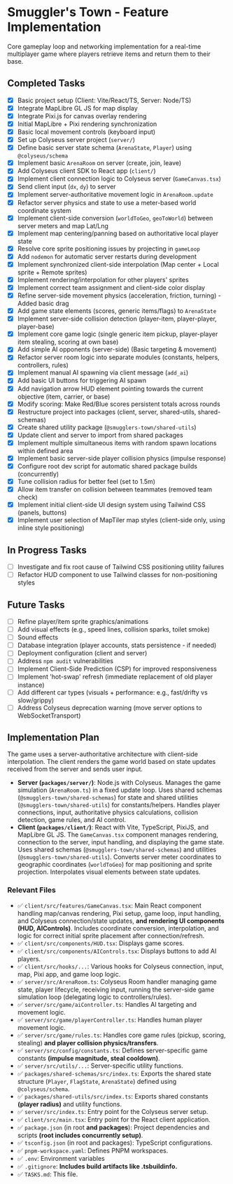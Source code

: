 # Smuggler's Town - Feature Implementation

Core gameplay loop and networking implementation for a real-time multiplayer game where players retrieve items and return them to their base.

## Completed Tasks

- [x] Basic project setup (Client: Vite/React/TS, Server: Node/TS)
- [x] Integrate MapLibre GL JS for map display
- [x] Integrate Pixi.js for canvas overlay rendering
- [x] Initial MapLibre + Pixi rendering synchronization
- [x] Basic local movement controls (keyboard input)
- [x] Set up Colyseus server project (`server/`)
- [x] Define basic server state schema (`ArenaState`, `Player`) using `@colyseus/schema`
- [x] Implement basic `ArenaRoom` on server (create, join, leave)
- [x] Add Colyseus client SDK to React app (`client/`)
- [x] Implement client connection logic to Colyseus server (`GameCanvas.tsx`)
- [x] Send client input (`dx`, `dy`) to server
- [x] Implement server-authoritative movement logic in `ArenaRoom.update`
- [x] Refactor server physics and state to use a meter-based world coordinate system
- [x] Implement client-side conversion (`worldToGeo`, `geoToWorld`) between server meters and map Lat/Lng
- [x] Implement map centering/panning based on authoritative local player state
- [x] Resolve core sprite positioning issues by projecting in `gameLoop`
- [x] Add `nodemon` for automatic server restarts during development
- [x] Implement synchronized client-side interpolation (Map center + Local sprite + Remote sprites)
- [x] Implement rendering/interpolation for other players' sprites
- [x] Implement correct team assignment and client-side color display
- [x] Refine server-side movement physics (acceleration, friction, turning) - Added basic drag
- [x] Add game state elements (scores, generic items/flags) to `ArenaState`
- [x] Implement server-side collision detection (player-item, player-player, player-base)
- [x] Implement core game logic (single generic item pickup, player-player item stealing, scoring at own base)
- [x] Add simple AI opponents (server-side) (Basic targeting & movement)
- [x] Refactor server room logic into separate modules (constants, helpers, controllers, rules)
- [x] Implement manual AI spawning via client message (`add_ai`)
- [x] Add basic UI buttons for triggering AI spawn
- [x] Add navigation arrow HUD element pointing towards the current objective (item, carrier, or base)
- [x] Modify scoring: Make Red/Blue scores persistent totals across rounds
- [x] Restructure project into packages (client, server, shared-utils, shared-schemas)
- [x] Create shared utility package (`@smugglers-town/shared-utils`)
- [x] Update client and server to import from shared packages
- [x] Implement multiple simultaneous items with random spawn locations within defined area
- [x] Implement basic server-side player collision physics (impulse response)
- [x] Configure root dev script for automatic shared package builds (concurrently)
- [x] Tune collision radius for better feel (set to 1.5m)
- [x] Allow item transfer on collision between teammates (removed team check)
- [x] Implement initial client-side UI design system using Tailwind CSS (panels, buttons)
- [x] Implement user selection of MapTiler map styles (client-side only, using inline style positioning)

## In Progress Tasks

- [ ] Investigate and fix root cause of Tailwind CSS positioning utility failures
- [ ] Refactor HUD component to use Tailwind classes for non-positioning styles

## Future Tasks

- [ ] Refine player/item sprite graphics/animations
- [ ] Add visual effects (e.g., speed lines, collision sparks, toilet smoke)
- [ ] Sound effects
- [ ] Database integration (player accounts, stats persistence - if needed)
- [ ] Deployment configuration (client and server)
- [ ] Address `npm audit` vulnerabilities
- [ ] Implement Client-Side Prediction (CSP) for improved responsiveness
- [ ] Implement 'hot-swap' refresh (immediate replacement of old player instance)
- [ ] Add different car types (visuals + performance: e.g., fast/drifty vs slow/grippy)
- [ ] Address Colyseus deprecation warning (move server options to WebSocketTransport)

## Implementation Plan

The game uses a server-authoritative architecture with client-side interpolation. The client renders the game world based on state updates received from the server and sends user input.

- **Server (`packages/server/`)**: Node.js with Colyseus. Manages the game simulation (`ArenaRoom.ts`) in a fixed update loop. Uses shared schemas (`@smugglers-town/shared-schemas`) for state and shared utilities (`@smugglers-town/shared-utils`) for constants/helpers. Handles player connections, input, authoritative physics calculations, collision detection, game rules, and AI control.
- **Client (`packages/client/`)**: React with Vite, TypeScript, PixiJS, and MapLibre GL JS. The `GameCanvas.tsx` component manages rendering, connection to the server, input handling, and displaying the game state. Uses shared schemas (`@smugglers-town/shared-schemas`) and utilities (`@smugglers-town/shared-utils`). Converts server meter coordinates to geographic coordinates (`worldToGeo`) for map positioning and sprite projection. Interpolates visual elements between state updates.

### Relevant Files

- ✅ `client/src/features/GameCanvas.tsx`: Main React component handling map/canvas rendering, Pixi setup, game loop, input handling, and Colyseus connection/state updates, **and rendering UI components (HUD, AIControls)**. Includes coordinate conversion, interpolation, and logic for correct initial sprite placement after connection/refresh.
- ✅ `client/src/components/HUD.tsx`: Displays game scores.
- ✅ `client/src/components/AIControls.tsx`: Displays buttons to add AI players.
- ✅ `client/src/hooks/...`: Various hooks for Colyseus connection, input, map, Pixi app, and game loop logic.
- ✅ `server/src/ArenaRoom.ts`: Colyseus Room handler managing game state, player lifecycle, receiving input, running the server-side game simulation loop (delegating logic to controllers/rules).
- ✅ `server/src/game/aiController.ts`: Handles AI targeting and movement logic.
- ✅ `server/src/game/playerController.ts`: Handles human player movement logic.
- ✅ `server/src/game/rules.ts`: Handles core game rules (pickup, scoring, stealing) **and player collision physics/transfers**.
- ✅ `server/src/config/constants.ts`: Defines server-specific game constants **(impulse magnitude, steal cooldown)**.
- ✅ `server/src/utils/...`: Server-specific utility functions.
- ✅ `packages/shared-schemas/src/index.ts`: Exports the shared state structure (`Player`, `FlagState`, `ArenaState`) defined using `@colyseus/schema`.
- ✅ `packages/shared-utils/src/index.ts`: Exports shared constants **(player radius)** and utility functions.
- ✅ `server/src/index.ts`: Entry point for the Colyseus server setup.
- ✅ `client/src/main.tsx`: Entry point for the React client application.
- ✅ `package.json` (in root **and packages**): Project dependencies and scripts **(root includes concurrently setup)**.
- ✅ `tsconfig.json` (in root and packages): TypeScript configurations.
- ✅ `pnpm-workspace.yaml`: Defines PNPM workspaces.
- ✅ `.env`: Environment variables
- ✅ `.gitignore`: **Includes build artifacts like .tsbuildinfo.**
- ✅ `TASKS.md`: This file.
